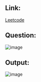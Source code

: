 ## Link:
[Leetcode](https://leetcode.com/problems/subsets/)

## Question:
![image](https://github.com/user-attachments/assets/9af6fe76-6bb0-4395-a8e4-6f5d621f1250)

## Output:
![image](https://github.com/user-attachments/assets/5b9647f9-78c4-456a-bca8-ee2af795e633)

